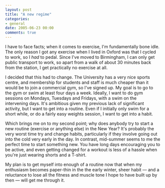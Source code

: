 ```yaml
---
layout: post
title: "A new regime"
categories:
- general
date: 2005-06-23 00:00
comments: true
---
```


<p>I have to face facts; when it comes to exercise, I'm fundamentally bone idle. The only reason I got any exercise when I lived in Oxford was that I cycled to work, so I <em>had</em> to pedal. Since I've moved to Birmingham, I can only get public transport to work, so apart from a walk of about 30 minutes back from the station, I get practically no exercise at all.</p>

<p>I decided that this had to change. The University has a very nice sports centre, and membership for students and staff is much cheaper than it would be to join a commercial gym, so I've signed up. My goal is to go to the gym or swim at least four days a week. Ideally, I want to do gym sessions on Mondays, Tuesdays and Fridays, with a swim on the intervening days. It's ambitious given my previous lack of significant activity, but I want to get into a routine. Even if I initially only swim for a short while, or do a fairly easy weights session, I want to get into a habit.</p>

<p>Which brings me on to my second point; why does anybody try to start a new routine (exercise or anything else) in the New Year? It's probably the very worst time try and change habits, particularly if they involve going out into the cold very early in the day. In contrast, mid-summer seems to me the perfect time to start something new. You have long days encouraging you to be active, and even getting changed for a workout is less of a hassle when you're just wearing shorts and a T-shirt.</p>

<p>My plan is to get myself into enough of a routine now that when my enthusiasm becomes paper-thin in the the early winter, sheer habit &mdash; and a reluctance to lose all the fitness and muscle tone I hope to have built up by then &mdash; will get me through it.</p>



